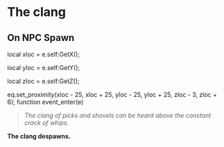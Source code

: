 # The clang







## On NPC Spawn

local xloc = e.self:GetX();

local yloc = e.self:GetY();

local zloc = e.self:GetZ();

eq.set_proximity(xloc - 25, xloc + 25, yloc - 25, yloc + 25, zloc - 3, zloc + 6);
function event_enter(e)

>*The clang of picks and shovels can be heard above the constant crack of whips.*

**The clang despawns.**